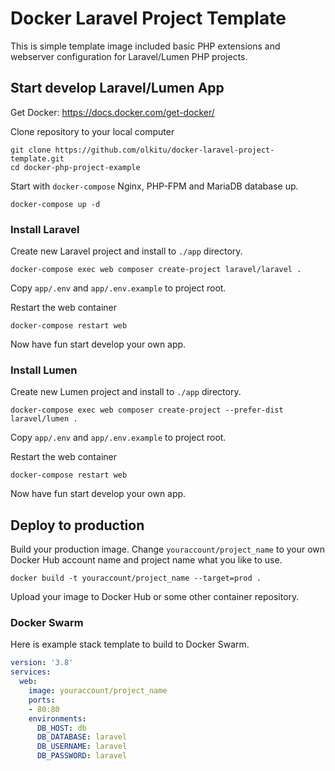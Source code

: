 # Docker Laravel Project Template

This is simple template image included basic PHP extensions and webserver configuration for Laravel/Lumen PHP projects.

## Start develop Laravel/Lumen App

Get Docker: https://docs.docker.com/get-docker/

Clone repository to your local computer

```
git clone https://github.com/olkitu/docker-laravel-project-template.git
cd docker-php-project-example
```

Start with `docker-compose` Nginx, PHP-FPM and MariaDB database up.

```
docker-compose up -d
```

### Install Laravel

Create new Laravel project and install to `./app` directory.

```
docker-compose exec web composer create-project laravel/laravel .
```

Copy `app/.env` and `app/.env.example` to project root.

Restart the web container

```
docker-compose restart web
```

Now have fun start develop your own app.

### Install Lumen

Create new Lumen project and install to `./app` directory.

```
docker-compose exec web composer create-project --prefer-dist laravel/lumen .
```

Copy `app/.env` and `app/.env.example` to project root.

Restart the web container

```
docker-compose restart web
```

Now have fun start develop your own app.

## Deploy to production

Build your production image. Change `youraccount/project_name` to your own Docker Hub account name and project name what you like to use.

```
docker build -t youraccount/project_name --target=prod .
```

Upload your image to Docker Hub or some other container repository.

### Docker Swarm

Here is example stack template to build to Docker Swarm.

```yaml
version: '3.8'
services:
  web:
    image: youraccount/project_name
    ports:
    - 80:80
    environments:
      DB_HOST: db
      DB_DATABASE: laravel
      DB_USERNAME: laravel
      DB_PASSWORD: laravel
```